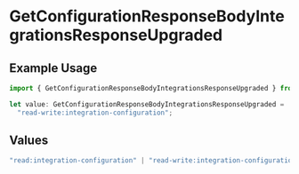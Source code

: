 # GetConfigurationResponseBodyIntegrationsResponseUpgraded

## Example Usage

```typescript
import { GetConfigurationResponseBodyIntegrationsResponseUpgraded } from "@vercel/sdk/models/operations/getconfiguration.js";

let value: GetConfigurationResponseBodyIntegrationsResponseUpgraded =
  "read-write:integration-configuration";
```

## Values

```typescript
"read:integration-configuration" | "read-write:integration-configuration" | "read:deployment" | "read-write:deployment" | "read-write:deployment-check" | "read:project" | "read-write:project" | "read-write:project-env-vars" | "read-write:global-project-env-vars" | "read:team" | "read:user" | "read-write:log-drain" | "read:domain" | "read-write:domain" | "read-write:edge-config" | "read-write:otel-endpoint" | "read:monitoring" | "read-write:integration-resource"
```